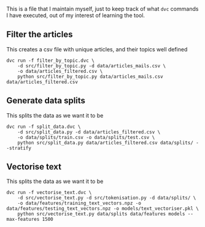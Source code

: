 This is a file that I maintain myself, just to keep track of what `dvc` commands I have executed, out of my interest of learning the tool.


## Filter the articles

This creates a csv file with unique articles, and their topics well defined

```shell script
dvc run -f filter_by_topic.dvc \
    -d src/filter_by_topic.py -d data/articles_mails.csv \
    -o data/articles_filtered.csv \
    python src/filter_by_topic.py data/articles_mails.csv data/articles_filtered.csv
```
 
## Generate data splits

This splits the data as we want it to be

```shell script
dvc run -f split_data.dvc \
    -d src/split_data.py -d data/articles_filtered.csv \
    -o data/splits/train.csv -o data/splits/test.csv \
    python src/split_data.py data/articles_filtered.csv data/splits/ --stratify
```
 
## Vectorise text

This splits the data as we want it to be

```shell script
dvc run -f vectorise_text.dvc \
    -d src/vectorise_text.py -d src/tokenisation.py -d data/splits/ \
    -o data/features/training_text_vectors.npz -o data/features/testing_text_vectors.npz -o models/text_vectoriser.pkl \
    python src/vectorise_text.py data/splits data/features models --max-features 1500
```